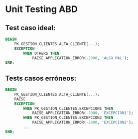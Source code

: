 # Unit Testing ABD

## Test caso ideal:

```sql
BEGIN
	PK_GESTION_CLIENTES.ALTA_CLIENTE(...);
	EXCEPTION
		WHEN OTHERS THEN
			RAISE_APPLICATION_ERROR(-2000, 'ALGO MAL');
END;
```

## Tests casos erróneos:

```sql
BEGIN
	PK_GESTION_CLIENTES.ALTA_CLIENTE(...);
	RAISE
	EXCEPTION
		WHEN PK_GESTION_CLIENTES.EXCEPCION1 THEN
			RAISE_APPLICATION_ERROR(-2000, 'EXCEPCION1');
		WHEN PK_GESTION_CLIENTES.EXCEPCION2 THEN
			RAISE_APPLICATION_ERROR(-2000, 'EXCEPCION2');
		...
END;
```

